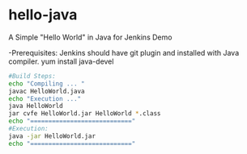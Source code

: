 # hello-java
A Simple "Hello World" in Java for Jenkins Demo

-Prerequisites: Jenkins should have git plugin and installed with Java compiler.
yum install java-devel


```sh
#Build Steps:
echo "Compiling ... "
javac HelloWorld.java
echo "Execution ..."
java HelloWorld
jar cvfe HelloWorld.jar HelloWorld *.class
echo "============================"
#Execution:
java -jar HelloWorld.jar
echo "============================"
```
